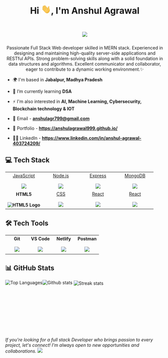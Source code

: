 
<h1 align="center"> Hi <img height="30px" src="https://raw.githubusercontent.com/ABSphreak/ABSphreak/master/gifs/Hi.gif" alt="👋" />, I'm Anshul Agrawal </h1>

<h1 align="center">
    <img src="https://readme-typing-svg.herokuapp.com/?size=30&duration=10000&center=true&vCenter=true&width=800&height=50&lines=Hi+There!+👋;+I'm+Pedro+Muniz!;Computer+Science,student;Full+Stack+Web+Developer;Aspiring+Learner">
</h1>

<p align="center" >Passionate Full Stack Web developer skilled in MERN stack. Experienced in designing and maintaining high-quality server-side
applications and RESTful APIs. Strong problem-solving skills along with a solid foundation in data structures and algorithms. Excellent communicator and collaborator, eager to contribute to a dynamic working environment.✨</p>

- 🌍 I'm based in **Jabalpur, Madhya Pradesh**

- 🌱 I’m currently learning **DSA**
 
- ⚡ I'm also interested in **AI, Machine Learning, Cybersecurity, Blockchain technology & IOT**

- 📧 Email - **anshulagr799@gmail.com**

- 💼 Portfolio - **https://anshulagrawal999.github.io/**

- 👨‍💻 LinkedIn - **https://www.linkedin.com/in/anshul-agrawal-403724209/**

<h2 align="left"> 💻 Tech Stack</h2>
<table align="center">
  <tbody>
   <tr valign="top">
    <td width="25%" align="center">
        <a href="https://developer.mozilla.org/en-US/docs/Web/JavaScript">
          <span>JavaScript</span><br /><br />
          <img height="64px" src="https://cdn.svgporn.com/logos/javascript.svg" />
        </a>
      </td>
      <td width="25%" align="center">
        <a href="https://nodejs.org/">
          <span>Node.js</span><br /><br />
          <img height="64px" src="https://cdn.svgporn.com/logos/nodejs.svg" />
        </a>
      </td>
      <td width="25%" align="center">
        <a href="http://expressjs.com/">
          <span>Express</span><br /><br />
          <img height="64px" src="https://cdn.svgporn.com/logos/express.svg" />
        </a>
      </td>
      <td width="25%" align="center">
        <a href="https://www.mongodb.org/">
          <span>MongoDB</span><br /><br />
          <img height="64px" src="https://cdn.svgporn.com/logos/mongodb.svg" />
        </a>
      </td>
    </tr> 
    <tr>
      <td width="25%" align="center">
        <a style="font-weight: bold; text-decoration: none;" href="https://www.w3.org/html/">
          <span>HTML5</span><br /><br />
          <img
            height="64px"
            src="https://cdn.svgporn.com/logos/html-5.svg" alt="HTML5 Logo"
          />
        </a>
      </td>
      <td width="25%" align="center">
        <a href="http://www.w3.org/TR/CSS/">
          <span>CSS</span><br /><br />
          <img height="64px" src="https://cdn.svgporn.com/logos/css-3.svg" />
        </a>
      </td>
      <td width="25%" align="center">
        <a href="https://react.dev/">
          <span>React</span><br /><br />
          <img height="64px" src="https://cdn.svgporn.com/logos/react.svg" />
        </a>
      </td>
     <td width="25%" align="center">
        <a href="https://redux.js.org/">
          <span>React</span><br /><br />
          <img height="64px" src="https://cdn.svgporn.com/logos/redux.svg" />
        </a>
      </td>
    </tr>
  </tbody>
</table>


<h2 align="left">🛠️ Tech Tools</h2>
<table align="center">
  <tbody>
    <tr valign="top">
      <td width="25%" align="center">
        <a style="font-weight: bold; text-decoration: none;" href="https://git-scm.com/">
          <span>Git</span><br /><br />
          <img
            height="64px"
            src="https://cdn.svgporn.com/logos/git-icon.svg"
          />
        </a>
      </td>
      <td width="25%" align="center">
        <a style="font-weight: bold; text-decoration: none;" href="https://code.visualstudio.com/">
          <span>VS Code</span><br /><br />
          <img height="64px" src="https://cdn.svgporn.com/logos/visual-studio-code.svg" />
        </a>
      </td>
      <td width="25%" align="center">
        <a style="font-weight: bold; text-decoration: none;" href="https://www.netlify.com/">
          <span>Netlify</span><br /><br />
          <img height="64px" src="https://cdn.svgporn.com/logos/netlify.svg" />
        </a>
      </td>
      <td width="25%" align="center">
        <a style="font-weight: bold; text-decoration: none;" href="https://www.getpostman.com/">
          <span>Postman</span><br /><br />
          <img
            height="64px"
            src="https://cdn.svgporn.com/logos/postman-icon.svg"
          />
        </a>
      </td>
    </tr>
  </tbody>
</table>

<h2 align="left"> 📊 GitHub Stats </h2>

<img src="https://github-readme-stats-salesp07.vercel.app/api?username=AnshulAgrawal999&count_private=true&show_icons=true&theme=chartreuse-dark&rank_icon=github&border_radius=10" alt="Github stats" style="height: 160px;" />

<img align="center" src="https://github-readme-streak-stats.herokuapp.com/?user=AnshulAgrawal999&theme=chartreuse-dark&border_radius=10" alt="Streak stats" style="height: 160px;" />

<img align="left" src="https://github-readme-stats.vercel.app/api/top-langs?username=AnshulAgrawal999&show_icons=true&locale=en&layout=compact&theme=chartreuse-dark&border_radius=10" alt="Top Languages" style="height: 160px;" />

<br/><br/><br/><br/><br/><br/><br/>
##

<div><em>If you're looking for a full stack Developer who brings passion to every project, let's connect! I'm always open to new opportunities and collaborations.</em> <img src="https://media.giphy.com/media/7j2hfyeVcDtf2/giphy.gif" width="50" /></div>

